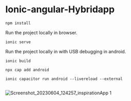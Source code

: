 # Ionic-angular-Hybridapp

```
npm install 
```

Run the project locally in browser.
```
ionic serve
```

Run the project locally in with USB debugging in android.
```
ionic build

npx cap add android

ionic capacitor run android --livereload --external


```


![Screenshot_20230604_124257_inspirationApp 1](https://github.com/Prakashkhadka7/Ionic-angular-Hybridapp/assets/40162506/6e143ccc-5de8-4a5e-8e74-d6007f4bfc59)

